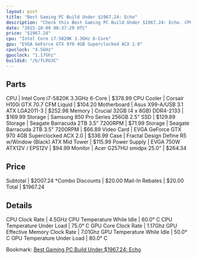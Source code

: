 ```yaml
---
layout: post
title: "Best Gaming PC Build Under $1967.24: Echo"
description: "Check this Best Gaming PC Build Under $1967.24: Echo. CPU: Intel Core i7-5820K 3.3GHz 6-Core, CPU Cooler: Corsair H100i GTX 70.7 CFM Liquid, Motherboard: Asus X99-A/USB 3."
date: "2015-10-09 00:37:29 UTC"
price: "$1967.24"
cpu: "Intel Core i7-5820K 3.3GHz 6-Core"
gpu: "EVGA GeForce GTX 970 4GB Superclocked ACX 2.0"
cpuclock: "4.5GHz"
gpuclock: "1.17Ghz"
buildid: "/b/fLRG3C"
---
```


## Parts

CPU | Intel Core i7-5820K 3.3GHz 6-Core | $378.99
CPU Cooler | Corsair H100i GTX 70.7 CFM Liquid | $104.20
Motherboard | Asus X99-A/USB 3.1 ATX LGA2011-3 | $252.98
Memory | Crucial 32GB (4 x 8GB) DDR4-2133 | $169.99
Storage | Samsung 850 Pro Series 256GB 2.5" SSD | $129.89
Storage | Seagate Barracuda 2TB 3.5" 7200RPM | $71.99
Storage | Seagate Barracuda 2TB 3.5" 7200RPM | $66.89
Video Card | EVGA GeForce GTX 970 4GB Superclocked ACX 2.0 | $336.99
Case | Fractal Design Define R5 w/Window (Black) ATX Mid Tower | $115.99
Power Supply | EVGA 750W ATX12V / EPS12V | $94.99
Monitor | Acer G257HU smidpx 25.0" | $264.34

## Price

Subtotal | $2007.24
†Combo Discounts | $20.00
Mail-In Rebates | $20.00
Total | $1967.24

## Details

CPU Clock Rate | 4.5GHz
CPU Temperature While Idle | 60.0° C
CPU Temperature Under Load | 75.0° C
GPU Core Clock Rate | 1.17Ghz
GPU Effective Memory Clock Rate | 7.01Ghz
GPU Temperature While Idle | 50.0° C
GPU Temperature Under Load | 80.0° C

Bookmark: [Best Gaming PC Build Under $1967.24: Echo](http://pcbuilders.github.io/2015/10/09/best-gaming-pc-build-under-1967-dollars-dot-24-echo/)